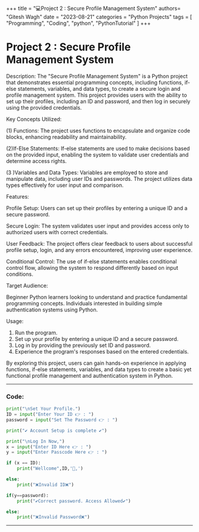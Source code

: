 +++
title = "💻Project 2 : Secure Profile Management System"
authors= "Gitesh Wagh"
date = "2023-08-21"
categories = "Python Projects"
tags = [
  "Programming", 
  "Coding",
  "python",
  "PythonTutorial"
]
+++

# Project 2 : Secure Profile Management System

Description:
The "Secure Profile Management System" is a Python project that demonstrates essential programming concepts, including functions, if-else statements, variables, and data types, to create a secure login and profile management system. This project provides users with the ability to set up their profiles, including an ID and password, and then log in securely using the provided credentials.

Key Concepts Utilized:  

(1) Functions: The project uses functions to encapsulate and organize code blocks, enhancing readability and maintainability.  

(2)If-Else Statements: If-else statements are used to make decisions based on the provided input, enabling the system to validate user credentials and determine access rights.  

(3 )Variables and Data Types: Variables are employed to store and manipulate data, including user IDs and passwords. The project utilizes data types effectively for user input and comparison.  

Features:  

Profile Setup: Users can set up their profiles by entering a unique ID and a secure password.  

Secure Login: The system validates user input and provides access only to authorized users with correct credentials.  

User Feedback: The project offers clear feedback to users about successful profile setup, login, and any errors encountered, improving user experience.  

Conditional Control: The use of if-else statements enables conditional control flow, allowing the system to respond differently based on input conditions.  

Target Audience:  
 
Beginner Python learners looking to understand and practice fundamental programming concepts.
Individuals interested in building simple authentication systems using Python.  

Usage:  
1. Run the program.  
2. Set up your profile by entering a unique ID and a secure password.  
3. Log in by providing the previously set ID and password.  
4. Experience the program's responses based on the entered credentials.  

By exploring this project, users can gain hands-on experience in applying functions, if-else statements, variables, and data types to create a basic yet functional profile management and authentication system in Python.  

*************

### Code:

````python
print("\nSet Your Profile.")
ID = input("Enter Your ID 👉 : ")
password = input("Set The Password 👉 : ")

print("✔ Account Setup is complete ✔")

print("\nLog In Now,")
x = input("Enter ID Here 👉 : ")
y = input("Enter Passcode Here 👉 : ")

if (x == ID):
    print("Wellcome",ID,'👋,')

else:
    print("❌Invalid ID❌")

if(y==password):
    print("✔Correct password. Access Allowed✔")

else:
    print("❌Invalid Password❌")
````

******************